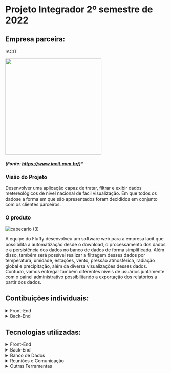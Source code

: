 # Projeto Integrador 2º semestre de 2022
## Empresa parceira:
IACIT

<img src="https://user-images.githubusercontent.com/54003876/142727570-6c418f49-5e00-437c-9d9e-5b27131974bb.png" height="300"/>

##### (Fonte: https://www.iacit.com.br/)*

### Visão do Projeto
Desenvolver uma aplicação capaz de tratar, filtrar e exibir dados metereológicos de nivel nacional de facil visualização. Em que todos os dadose a forma em que são apresentados foram decididos em conjunto com os clientes parceiros.

### O produto


![cabecario (3)](https://user-images.githubusercontent.com/89882058/222289468-de548f06-66b0-461f-aa74-86c6f90f5907.jpg)

A equipe do Fluffy desenvolveu um software web para a empresa Iacit que possibilita a automatização desde o download, o processamento dos dados e a persistência dos dados no banco de dados de forma simplificada. Além disso, também será possível realizar a filtragem desses dados por temperatura, umidade, estações, vento, pressão atmosférica, radiação global e precipitação, além da diversa visualizações desses dados. Contudo, vamos entregar também diferentes níveis de usuários juntamente com o painel administrativo possibilitando a exportação dos relatórios a partir dos dados.

## Contibuições individuais:

<details>
<summary>Front-End</summary>
  
 - Desenvolvimento de telas, estilização e manutenção das mesmas, estilização dos graficos das telas de relatórios.

</details>

<details>
<summary>Back-End</summary>
  
  - Desenvolvimento do código automacao.py em que todos os CSV's são baixados e substituidos na maquina conforme o ano de utilização do código.
  
  
 - Desenvolvimento do CRUD de Usuários.
</details>
  


## Tecnologias utilizadas:

<details>
<summary>Front-End</summary>

* [JavaScript](https://www.javascript.com)
* [HTML](https://www.w3schools.com/css/)
* [CSS](https://www.w3schools.com/css/)
 

</details>

<details>
<summary>Back-End</summary>

* [Java](https://www.java.com/pt-BR/?msclkid=7faa842eb8f811ecab39772d4c1ae90b)
 
* [Python](https://www.python.org/downloads/)

* [Spring boot](https://spring.io/projects/spring-boot)

</details>

<details>
<summary>Banco de Dados</summary>

* [PostgreSQL](https://www.postgresql.org/download/)
</details>
<details>
<summary>Reuniões e Comunicação</summary>

* [Discord](https://discord.com/?msclkid=b4f5af84b8f811ecbd81c127a0ae68a7)

* [Whatsapp](https://www.whatsapp.com/)

* [Slack](https://slack.com/intl/pt-br/?msclkid=c00e628eb8f811ecaef374bb86d7f056)
</details>

<details>
<summary>Outras Ferramentas</summary>

* [Github](https://github.com/)

* [Eclipse IDE](https://www.eclipse.org/downloads/)

* [IntelliJ IDE](https://www.jetbrains.com/idea/promo/?msclkid=6ae44e88c2811d86c0ae2cdbd94ffcfb&utm_source=bing&utm_medium=cpc&utm_campaign=AMER_en_BR_IDEA_Branded&utm_term=intellij&utm_content=intellij%20idea)

* [Azure DevOps](https://dev.azure.com/iacitAPI/iacitAPI/)

* [Photoshop](https://www.adobe.com/br/products/photoshop.html?sdid=KQPOM&mv=search&ef_id=d67181c6b224183a4875e395ae54f4bf:G:s&s_kwcid=AL!3085!10!79302406606568!79302288716688&msclkid=d67181c6b224183a4875e395ae54f4bf)
</details>
